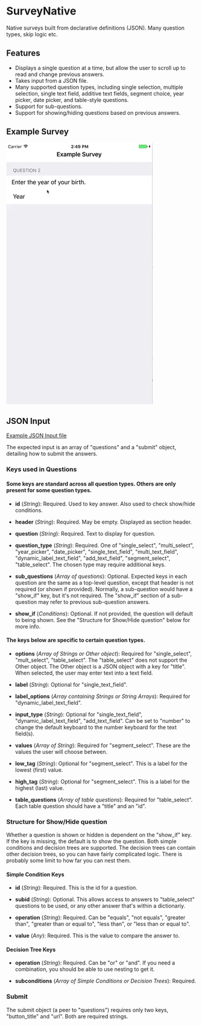 # SurveyNative
Native surveys built from declarative definitions (JSON). Many question types, skip logic etc.

## Features

  - Displays a single question at a time, but allow the user to scroll up to read and change previous answers.
  - Takes input from a JSON file.
  - Many supported question types, including single selection, multiple selection, single text field, additive text fields, segment choice, year picker, date picker, and table-style questions.
  - Support for sub-questions.
  - Support for showing/hiding questions based on previous answers.

## Example Survey

![Video showing example app](/README/survey_video_720.gif "Survey Video")

## JSON Input

[Example JSON Input file](/SurveyNative/SurveyNativeExample/SurveyNativeExample/ExampleQuestions.json)

The expected input is an array of "questions" and a "submit" object, detailing how to submit the answers.

### Keys used in Questions

#### Some keys are standard across all question types.  Others are only present for some question types.

  - **id** (_String_): Required.  Used to key answer.  Also used to check show/hide conditions.
  
  - **header** (_String_): Required.  May be empty.  Displayed as section header.
  
  - **question** (_String_): Required. Text to display for question.
  
  - **question_type** (_String_): Required. One of "single_select", "multi_select", "year_picker", "date_picker", "single_text_field", "multi_text_field", "dynamic_label_text_field", "add_text_field", "segment_select", "table_select".  The chosen type may require additional keys.
  
  - **sub_questions** (_Array of questions_): Optional. Expected keys in each question are the same as a top-level question, except that header is not required (or shown if provided).  Normally, a sub-question would have a "show_if" key, but it's not required.  The "show_if" section of a sub-question may refer to previous sub-question answers.
  
  - **show_if** (_Conditions_): Optional.  If not provided, the question will default to being shown.  See the "Structure for Show/Hide question" below for more info.
  
#### The keys below are specific to certain question types.
  
  - **options** (_Array of Strings or Other object_): Required for "single_select", "mult_select", "table_select".  The "table_select" does not support the Other object.  The Other object is a JSON object with a key for "title".  When selected, the user may enter text into a text field.
  
  - **label** (_String_): Optional for "single_text_field".
  
  - **label_options** (_Array containing Strings or String Arrays_): Required for "dynamic_label_text_field".
  
  - **input_type** (_String_): Optional for "single_text_field", "dynamic_label_text_field", "add_text_field".  Can be set to "number" to change the default keyboard to the number keyboard for the text field(s).
  
  - **values** (_Array of String_): Required for "segment_select".  These are the values the user will choose between.
  
  - **low_tag** (_String_): Optional for "segment_select".  This is a label for the lowest (first) value.
  
  - **high_tag** (_String_): Optional for "segment_select".  This is a label for the highest (last) value.
  
  - **table_questions** (_Array of table questions_): Required for "table_select".  Each table question should have a "title" and an "id".
  
### Structure for Show/Hide question
  
Whether a question is shown or hidden is dependent on the "show_if" key.  If the key is missing, the default is to show the question.  Both simple conditions and decision trees are supported.  The decision trees can contain other decision trees, so you can have fairly complicated logic.  There is probably some limit to how far you can nest them.
  
#### Simple Condition Keys
  
  - **id** (_String_): Required.  This is the id for a question.
  
  - **subid** (_String_): Optional.  This allows access to answers to "table_select" questions to be used, or any other answer that's within a dictionariy.
  
  - **operation** (_String_): Required.  Can be "equals", "not equals", "greater than", "greater than or equal to", "less than", or "less than or equal to".
  
  - **value** (_Any_): Required.  This is the value to compare the answer to.
  
#### Decision Tree Keys

  - **operation** (_String_): Required.  Can be "or" or "and".  If you need a combination, you should be able to use nesting to get it.
  
  - **subconditions** (_Array of Simple Conditions or Decision Trees_): Required.
  
### Submit
  
The submit object (a peer to "questions") requires only two keys, "button_title" and "url".  Both are required strings.
